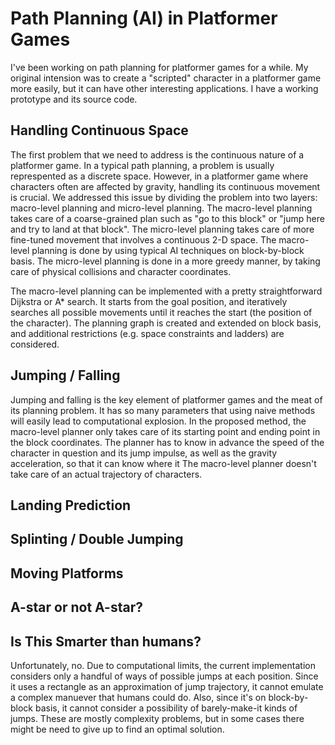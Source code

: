 Path Planning (AI) in Platformer Games
======================================

I've been working on path planning for platformer games for a
while. My original intension was to create a "scripted" character in a
platformer game more easily, but it can have other interesting
applications. I have a working prototype and its source code.


Handling Continuous Space
-------------------------

The first problem that we need to address is the continuous nature of
a platformer game. In a typical path planning, a problem is usually
represpented as a discrete space. However, in a platformer game where
characters often are affected by gravity, handling its continuous
movement is crucial. We addressed this issue by dividing the problem
into two layers: macro-level planning and micro-level planning. The
macro-level planning takes care of a coarse-grained plan such as "go
to this block" or "jump here and try to land at that block". The
micro-level planning takes care of more fine-tuned movement that
involves a continuous 2-D space. The macro-level planning is done by
using typical AI techniques on block-by-block basis. The micro-level
planning is done in a more greedy manner, by taking care of physical
collisions and character coordinates.

The macro-level planning can be implemented with a pretty
straightforward Dijkstra or A* search. It starts from the goal 
position, and iteratively searches all possible movements
until it reaches the start (the position of the character).
The planning graph is created and extended on block basis, 
and additional restrictions (e.g. space constraints and ladders)
are considered.


Jumping / Falling
-----------------

Jumping and falling is the key element of platformer games and the
meat of its planning problem. It has so many parameters that using
naive methods will easily lead to computational explosion. In the
proposed method, the macro-level planner only takes care of its
starting point and ending point in the block coordinates. The planner
has to know in advance the speed of the character in question and its
jump impulse, as well as the gravity acceleration, so that it can know
where it The macro-level planner doesn't take care of an actual
trajectory of characters.


Landing Prediction
------------------

Splinting / Double Jumping
--------------------------

Moving Platforms
----------------

A-star or not A-star?
---------------------

Is This Smarter than humans?
----------------------------

Unfortunately, no.  Due to computational limits, the current
implementation considers only a handful of ways of possible jumps at
each position. Since it uses a rectangle as an approximation of jump
trajectory, it cannot emulate a complex manuever that humans could
do. Also, since it's on block-by-block basis, it cannot consider a
possibility of barely-make-it kinds of jumps. These are mostly
complexity problems, but in some cases there might be need to give up
to find an optimal solution.

